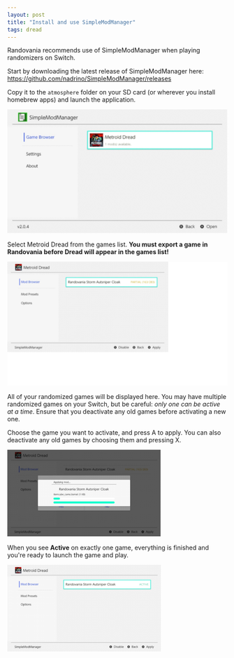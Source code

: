 ```yaml
---
layout: post
title: "Install and use SimpleModManager"
tags: dread
---
```

Randovania recommends use of SimpleModManager when playing randomizers on Switch.

Start by downloading the latest release of SimpleModManager here: https://github.com/nadrino/SimpleModManager/releases

Copy it to the `atmosphere` folder on your SD card (or wherever you install homebrew apps) and launch the application.

![SimpleModManager main screen](/assets/guides/smm/smm1.png)

Select Metroid Dread from the games list. **You must export a game in Randovania before Dread will appear in the games list!**

![Metroid Dread screen in SMM](/assets/guides/smm/smm2.png)

All of your randomized games will be displayed here. You may have multiple randomized games on your Switch, but be careful: *only one can be active at a time*. Ensure that you deactivate any old games before activating a new one.

Choose the game you want to activate, and press A to apply. You can also deactivate any old games by choosing them and pressing X.

![SMM applying the desired mod](/assets/guides/smm/smm3.png)

When you see **Active** on exactly one game, everything is finished and you're ready to launch the game and play.

![SMM showing the desired mod as Active](/assets/guides/smm/smm4.png)
